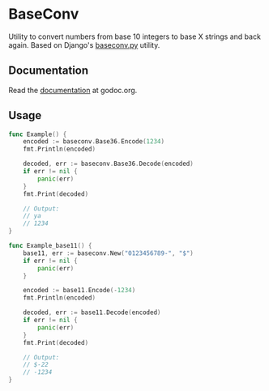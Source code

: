 # BaseConv

Utility to convert numbers from base 10 integers to base X strings and back again.
Based on Django's [baseconv.py](https://github.com/django/django/blob/master/django/utils/baseconv.py) utility.

## Documentation
Read the [documentation](https://godoc.org/github.com/enricofoltran/baseconv) at godoc.org.

## Usage
```go
func Example() {
	encoded := baseconv.Base36.Encode(1234)
	fmt.Println(encoded)

	decoded, err := baseconv.Base36.Decode(encoded)
	if err != nil {
		panic(err)
	}
	fmt.Print(decoded)

	// Output:
	// ya
	// 1234
}

func Example_base11() {
	base11, err := baseconv.New("0123456789-", "$")
	if err != nil {
		panic(err)
	}

	encoded := base11.Encode(-1234)
	fmt.Println(encoded)

	decoded, err := base11.Decode(encoded)
	if err != nil {
		panic(err)
	}
	fmt.Print(decoded)

	// Output:
	// $-22
	// -1234
}
```
